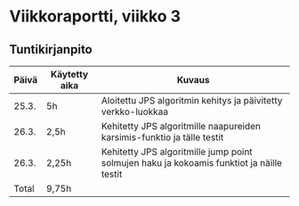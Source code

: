 # Viikkoraportti, viikko 3

## Tuntikirjanpito

| Päivä | Käytetty aika | Kuvaus |
| ----- | ------------- | ------ |
| 25.3.  | 5h | Aloitettu JPS algoritmin kehitys ja päivitetty verkko-luokkaa |
| 26.3.  | 2,5h | Kehitetty JPS algoritmille naapureiden karsimis-funktio ja tälle testit  |
| 26.3.  | 2,25h | Kehitetty JPS algoritmille jump point solmujen haku ja kokoamis funktiot ja näille testit  |
| Total  | 9,75h |  |
